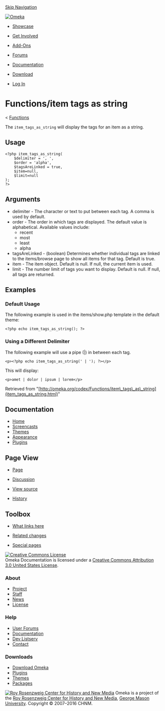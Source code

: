 <div id="wrap">

[Skip Navigation](item_tags_as_string.html#content)
<div id="header">

<div class="padding">

<span
id="logo">[![Omeka](http://omeka.org/ui/i/logo-horizontal-288px.gif)](../../index.html)</span>
<div id="search-form">

</div>

-   <div id="nav-showcase">

    </div>

    [Showcase](../../showcase.1.html)
-   <div id="nav-involved">

    </div>

    [Get Involved](../../index.html%3Fp=124.html)
-   <div id="nav-addons">

    </div>

    [Add-Ons](../../add-ons.1.html)
-   <div id="nav-forums">

    </div>

    [Forums](../../forums/topic/mysqli-stmt.bind-result.html)
-   <div id="nav-documentation">

    </div>

    [Documentation](http://omeka.org/codex/)
-   <div id="nav-download">

    </div>

    [Download](../../download.1.html)

</div>

</div>

<div id="content">

<div class="padding">

<div id="user-meta">

-   <div id="pt-login">

    </div>

    [Log
    In](http://omeka.org/c/index.php?title=Special:UserLogin&returnto=Functions/item%20tags%20as%20string)

</div>

Functions/item tags as string
=============================

<div id="contentSub">

<span class="subpages">&lt;
[Functions](../Functions.html "Functions")</span>

</div>

<div id="primary">

The `item_tags_as_string` will display the tags for an item as a string.

<span id="Usage" class="mw-headline"> Usage </span>
---------------------------------------------------

<div class="mw-geshi mw-content-ltr" dir="ltr">

<div class="php source-php">

``` {.de1}
<?php item_tags_as_string(
    $delimiter = ', ', 
    $order = 'alpha', 
    $tagsAreLinked = true, 
    $item=null, 
    $limit=null
);
?>
```

</div>

</div>

<span id="Arguments" class="mw-headline"> Arguments </span>
-----------------------------------------------------------

-   delimiter - The character or text to put between each tag. A comma
    is used by default.
-   order - The order in which tags are displayed. The default value
    is alphabetical. Available values include:
    -   recent
    -   most
    -   least
    -   alpha
-   tagsAreLinked - (boolean) Determines whether individual tags are
    linked to the items/browse page to show all items for that tag.
    Default is true.
-   item - The item object. Default is null. If null, the current item
    is used.
-   limit - The number limit of tags you want to display. Default
    is null. If null, all tags are returned.

<span id="Examples" class="mw-headline"> Examples </span>
---------------------------------------------------------

### <span id="Default_Usage" class="mw-headline"> Default Usage </span>

The following example is used in the items/show.php template in the
default theme:

<div class="mw-geshi mw-content-ltr" dir="ltr">

<div class="php source-php">

``` {.de1}
<?php echo item_tags_as_string(); ?>
```

</div>

</div>

### <span id="Using_a_Different_Delimiter" class="mw-headline"> Using a Different Delimiter </span>

The following example will use a pipe (|) in between each tag.

<div class="mw-geshi mw-content-ltr" dir="ltr">

<div class="php source-php">

``` {.de1}
<p><?php echo item_tags_as_string(' | '); ?></p>
```

</div>

</div>

This will display:

<div class="mw-geshi mw-content-ltr" dir="ltr">

<div class="php source-php">

``` {.de1}
<p>amet | dolor | ipsum | lorem</p>
```

</div>

</div>

<div class="printfooter">

Retrieved from
"[http://omeka.org/codex/Functions/item\_tags\_as\_string](item_tags_as_string.html)"

</div>

<div id="catlinks" class="catlinks catlinks-allhidden">

</div>

</div>

<div id="secondary">

<div class="portlet">

Documentation
-------------

-   [Home](http://omeka.org/codex/)
-   [Screencasts](http://omeka.org/codex/Screencasts)
-   [Themes](http://omeka.org/codex/Managing_Themes_2.0)
-   [Appearance](http://omeka.org/codex/Managing_Appearance_2.0)
-   [Plugins](http://omeka.org/codex/Plugins2.0)

</div>

<div class="portlet">

Page View
---------

-   <div id="nav-page">

    </div>

    [Page](item_tags_as_string.html)
-   <div id="nav-discussion">

    </div>

    [Discussion](http://omeka.org/c/index.php?title=Talk:Functions/item_tags_as_string&action=edit&redlink=1)
-   <div id="nav-view_source">

    </div>

    [View
    source](http://omeka.org/c/index.php?title=Functions/item_tags_as_string&action=edit)
-   <div id="nav-history">

    </div>

    [History](http://omeka.org/c/index.php?title=Functions/item_tags_as_string&action=history)

</div>

<div id="wiki-toolbox" class="portlet">

Toolbox
-------

-   <div id="t-whatlinkshere">

    </div>

    [What links
    here](../Special:WhatLinksHere/Functions/item_tags_as_string.html)
-   <div id="t-recentchangeslinked">

    </div>

    [Related
    changes](../Special:RecentChangesLinked/Functions/item_tags_as_string.html)
-   <div id="t-specialpages">

    </div>

    [Special pages](http://omeka.org/codex/Special:SpecialPages)

</div>

[![Creative Commons
License](https://i.creativecommons.org/l/by/3.0/us/88x31.png)](http://creativecommons.org/licenses/by/3.0/us/)\
Omeka Documentation is licensed under a [Creative Commons Attribution
3.0 United States
License](http://creativecommons.org/licenses/by/3.0/us/).

</div>

</div>

</div>

<div id="footer">

<div class="padding">

<div id="sitemap">

<div class="section">

### About

-   [Project](../../index.html%3Fp=2.html)
-   [Staff](../../index.html%3Fp=3.html)
-   [News](../../blog.1.html)
-   [License](http://www.gnu.org/copyleft/gpl.html)

</div>

<div class="section">

### Help

-   [User Forums](../../forums/topic/mysqli-stmt.bind-result.html)
-   [Documentation](http://omeka.org/codex/)
-   [Dev Listserv](http://groups.google.com/group/omeka-dev)
-   [Contact](http://omeka.org/contact/)

</div>

<div class="section">

### Downloads

-   [Download Omeka](../../download.1.html)
-   [Plugins](../../plugins.html)
-   [Themes](../../download/themes/index.html)
-   [Packages](../../index.html%3Fp=222.html)

</div>

</div>

<div id="chnm-meta">

<span id="chnm-logo">[![Roy Rosenzweig Center for History and New
Media](http://omeka.org/ui/i/rrchnm-logo-regular.gif)](http://chnm.gmu.edu)</span>
Omeka is a project of the [Roy Rosenzweig Center for History and New
Media](http://chnm.gmu.edu), [George Mason
University](http://www.gmu.edu). Copyright © 2007–2016 CHNM.

</div>

</div>

</div>

</div>
